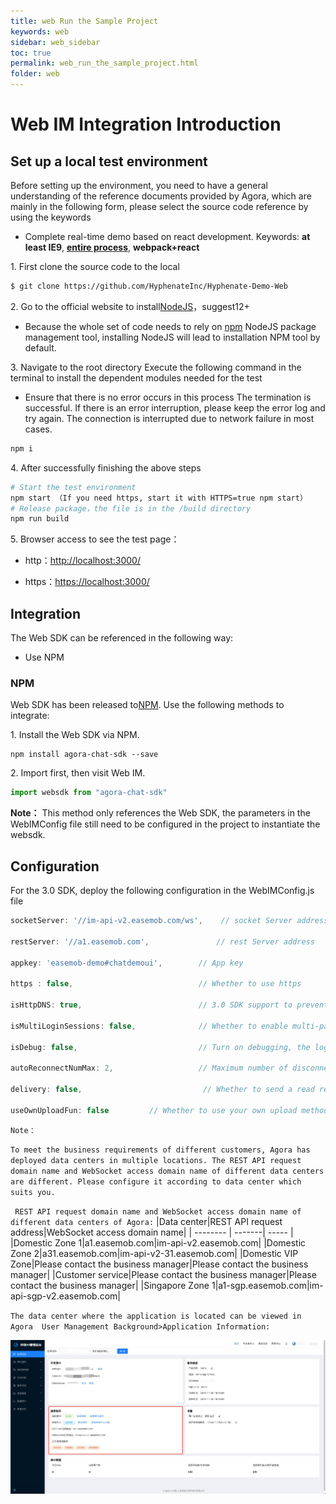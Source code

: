 ```yaml
---
title: web Run the Sample Project
keywords: web
sidebar: web_sidebar
toc: true
permalink: web_run_the_sample_project.html
folder: web
---
```


# Web IM Integration Introduction

## Set up a local test environment

Before setting up the environment, you need to have a general understanding of the reference documents provided by Agora, which are mainly in the following form, please select the source code reference by using the keywords

-   Complete real-time demo based on react development.
    Keywords: **at least IE9**, **<u>entire process</u>**, **webpack+react** 

1\. First clone the source code to the local

``` bash
$ git clone https://github.com/HyphenateInc/Hyphenate-Demo-Web
```

2\. Go to the official website to install[NodeJS](https://nodejs.org/zh-cn/)，suggest12+

-   Because the whole set of code needs to rely on [npm](https://www.npmjs.com/) NodeJS package management tool, 
    installing NodeJS will  lead to installation NPM tool by default. 

3\. Navigate to the root directory 
    Execute the following command in the terminal to install the dependent modules needed for the test

-   Ensure that there is no error occurs in this process
    The termination is successful. If there is an error interruption, please keep the error log and try again. The connection is interrupted due to network failure in most cases. 

``` bash
npm i
```

4\. After successfully finishing the above steps

``` bash
# Start the test environment
npm start （If you need https, start it with HTTPS=true npm start）
# Release package，the file is in the /build directory
npm run build
```

5\. Browser access to see the test page：

-   http：<http://localhost:3000/>

-   https：<https://localhost:3000/>

## Integration

The Web SDK can be referenced in the following way: 

-   Use NPM

### NPM

Web SDK has been released to[NPM](https://www.npmjs.com/package/agora-chat-sdk). Use the following methods to integrate:

1\. Install the Web SDK via NPM.

    npm install agora-chat-sdk --save

2\. Import first, then visit Web IM. 

``` javascript
import websdk from "agora-chat-sdk"
```

**Note：**
This method only references the Web SDK, the parameters in the WebIMConfig file still need to be configured in the project to instantiate the websdk. 

## Configuration 

For the 3.0 SDK, deploy the following configuration in the WebIMConfig.js file

``` javascript
socketServer: '//im-api-v2.easemob.com/ws',    // socket Server address

restServer: '//a1.easemob.com',               // rest Server address

appkey: 'easemob-demo#chatdemoui',        // App key

https : false,                            // Whether to use https

isHttpDNS: true,                          // 3.0 SDK support to prevent DNS hijacking to obtain XMPPUrl, restUrl from the server

isMultiLoginSessions: false,              // Whether to enable multi-page synchronization to receive messages, note that you need  to contact the business to activate this function

isDebug: false,                           // Turn on debugging, the log will be automatically printed, and you can view the log in the console of the console 

autoReconnectNumMax: 2,                   // Maximum number of disconnected reconnections

delivery: false,                           // Whether to send a read receipt 

useOwnUploadFun: false         // Whether to use your own upload method (such as uploading image files to your own server, and only uploading the url when building a message) 
```

`Note：`

`To meet the business requirements of different customers, Agora has deployed data centers in multiple locations. The REST API request domain name and WebSocket access domain name of different data centers are different. Please configure it according to data center which suits you.`

`` REST API request domain name and WebSocket access domain name of different data centers of Agora:``
|Data center|REST API request address|WebSocket access domain name|
| -------- | -------| ----- |
 |Domestic Zone 1|a1.easemob.com|im-api-v2.easemob.com| 
 |Domestic Zone 2|a31.easemob.com|im-api-v2-31.easemob.com| 
 |Domestic VIP Zone|Please contact the business manager|Please contact the business manager|
  |Customer service|Please contact the business manager|Please contact the business manager| 
  |Singapore Zone 1|a1-sgp.easemob.com|im-api-sgp-v2.easemob.com| 

``The data center where the application is located can be viewed in Agora 
User Management Background>Application Information: ``

![console](/images/web/console.jpg)
